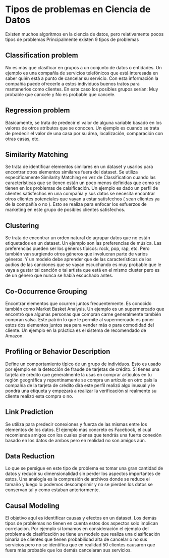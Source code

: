 # Tipos de problemas en Ciencia de Datos
Existen muchos algoritmos en la ciencia de datos, pero relativamente pocos tipos de problemas
Principalmente existen 9 tipos de problemas
## Classification problem
No es más que clasificar en grupos a un conjunto de datos o entidades.
Un ejemplo es una compañía de servicios telefónicos que está interesada en saber quién está a punto de cancelar su servicio. Con esta información la compañía puede ofrecerle a estos individuos buenos tratos para mantenerlos como clientes. En este caso los posibles grupos serían: Muy probable que cancele y No es probable que cancele.
## Regression problem
Básicamente, se trata de predecir el valor de alguna variable basado en los valores de otros atributos que se conocen.
Un ejemplo es cuando se trata de predecir el valor de una casa por su área, localización, comparación con otras casas, etc.
## Similarity Matching
Se trata de identificar elementos similares en un dataset y usarlos para encontrar otros elementos similares fuera del dataset.
Se utiliza específicamente Similarity Matching en vez de Classification cuando las características que se tienen están un poco menos definidas que como se tienen en los problemas de calsificación.
Un ejemplo es dado un perfil de clientes satisfechos en una compañía y sus datos se necesita encontrar otros clientes potenciales que vayan a estar satisfechos ( sean clientes ya de la compañía o no ). Esto se realiza para enfocar los esfuerzos de marketing en este grupo de posibles clientes satisfechos.
## Clustering
Se trata de encontrar un orden natural de agrupar datos que no están etiquetados en un dataset.
Un ejemplo son las preferencias de música. Las preferencias pueden ser los géneros típicos: rock, pop, rap, etc. Pero también van surgiendo otros géneros que involucran parte de varios géneros. Y un modelo debe aprender que de las características de los audios de las canciones que se vayan escuchando es muy probable que le vaya a gustar tal canción o tal artista que está en el mismo cluster pero es de un género que nunca se había escuchado antes.
## Co-Occurrence Grouping
Encontrar elementos que ocurren juntos frecuentemente. Es conocido también como Market Basket Analysis.
Un ejemplo es un supermercado que encontró que algunas personas que compran carne generalmente también compran salsa. Este patrón lo que le permite al supermercado es poner estos dos elementos juntos sea para vender más o para comodidad del cliente. Un ejemplo en la práctica es el sistema de recomendado de Amazon.
## Profiling or Behavior Description
Define un comportamiento típico de un grupo de individuos.
Esto es usado por ejemplo en la detección de fraude de tarjetas de crédito. Si tienes una tarjeta de crédito que generalmente la usas en comprar artículos en tu región geográfica y repentinamente se compra un artículo en otro país la compañía de la tarjeta de crédito dirá este perfil realizó algo inusual y le pondrá una etiqueta y empezará a realizar la verificación si realmente su cliente realizó esta compra o no.
## Link Prediction
Se utiliza para predecir conexiones y fuerza de las mismas entre los elementos de los datos.
El ejemplo más concreto es Facebook, el cual recomienda amigos con los cuales piensa que tendrás una fuerte conexión basado en los datos de ambos pero en realidad no son amigos aún.
## Data Reduction
Lo que se persigue en este tipo de problema es tomar una gran cantidad de datos y reducir su dimensionalidad sin perder los aspectos importantes de estos.
Una analogía es la compresión de archivos donde se reduce el tamaño y luego lo podemos descomprimir y no se pierden los datos se conservan tal y como estaban anteriormente.
## Causal Modeling
El objetivo aquí es identificar causas y efectos en un dataset. Los demás tipos de problemas no tienen en cuenta estos dos aspectos solo implican correlación.
Por ejemplo si tomamos en consideración el ejemplo del problema de clasificación se tiene un modelo que realiza una clasificación binaria de clientes que tienen probabilidad alta de cancelar o no sus servicios pero no se identifica que en realidad 50 clientes causaron que fuera más probable que los demás cancelaran sus servicios.









